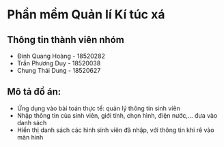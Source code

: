 # Phần mềm Quản lí Kí túc xá
## Thông tin thành viên nhóm
- Đinh Quang Hoàng - 18520282 
- Trần Phương Duy  - 18520038
- Chung Thái Dung  - 18520627
## Mô tả đồ án: 
-	Ứng dụng vào bài toán thực tế: quản lý thông tin sinh viên
-	Nhập thông tin của sinh viên, giới tính, chọn hình, điện nước,...  đưa vào danh sách
-	Hiển thị danh sách các hình sinh viên đã nhập, với thông tin khi rê vào màn hình
